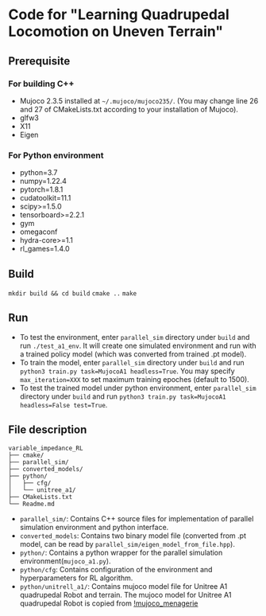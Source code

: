 # Code for "Learning Quadrupedal Locomotion on Uneven Terrain"

## Prerequisite
### For building C++ 
- Mujoco 2.3.5 installed at `~/.mujoco/mujoco235/`. (You may change line 26 and 27 of CMakeLists.txt according to your installation of Mujoco).
- glfw3
- X11
- Eigen

### For Python environment
- python=3.7
- numpy=1.22.4
- pytorch=1.8.1
- cudatoolkit=11.1
- scipy>=1.5.0
- tensorboard>=2.2.1
- gym
- omegaconf
- hydra-core>=1.1
- rl_games=1.4.0

## Build
`mkdir build && cd build`
`cmake ..`
`make`

## Run
- To test the environment, enter `parallel_sim` directory under `build` and run `./test_a1_env`. It will create one simulated environment and run with a trained policy model (which was converted from trained .pt model).
- To train the model, enter `parallel_sim` directory under `build` and run `python3 train.py task=MujocoA1 headless=True`. You may specify `max_iteration=XXX` to set maximum training epoches (default to 1500).
- To test the trained model under python environment, enter `parallel_sim` directory under `build` and run `python3 train.py task=MujocoA1 headless=False test=True`.

## File description
```
variable_impedance_RL
├── cmake/
├── parallel_sim/
├── converted_models/
├── python/
│   ├── cfg/
│   └── unitree_a1/
├── CMakeLists.txt
└── Readme.md
```
- `parallel_sim/`: Contains C++ source files for implementation of parallel simulation environment and python interface.
- `converted_models`: Contains two binary model file (converted from .pt model, can be read by  `parallel_sim/eigen_model_from_file.hpp`).
- `python/`: Contains a python wrapper for the parallel simulation environment(`mujoco_a1.py`).
- `python/cfg`: Contains configuration of the environment and hyperparameters for RL algorithm.
- `python/unitrell_a1/`: Contains mujoco model file for Unitree A1 quadrupedal Robot and terrain. The mujoco model for Unitree A1 quadrupedal Robot is copied from [!mujoco_menagerie](https://github.com/deepmind/mujoco_menagerie.git)

